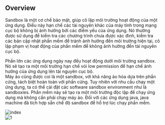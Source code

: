 ## Overview  
Sandbox là một cơ chế bảo mật, giúp cô lập môi trường hoạt động của một ứng dụng. Điều này hạn chế các tài nguyên khác của máy tính trong mạng cục bộ không bị ảnh 
hưởng bởi các điểm yếu của ứng dụng. Nó thường được sử dụng để kiểm tra các chương trình chưa được xác đinh, kiểm tra các bản cập nhật phần mềm để tránh ảnh hưởng đến
môi trường hiện tại, cô lập phạm vị hoạt động của phần mềm để không ảnh hưởng đến tài nguyên cục bộ.  

Phần lớn các ứng dụng ngày nay đều hoạt động dưới môi trường sandbox. Nó sẽ tạo ra một môi trường hạn chế vói low permission để hạn chế ảnh hưởng của ứng dụng lên tài
nguyên cục bộ.  
Máy ảo cũng được coi là một sandbox, với khả năng ảo hóa dựa trên phần cứng, tách biệt hoàn toàn với phần cứng. Tuy nhiên với nhu cầu chạy một ứng dụng, ta có thể
cài đặt các software sandbox environment như là sandboxies. Phần mềm này sẽ tạo ra một môi trường độc lập để chạy ứng dụng mà không cần phải chạy máy ảo. Đối với các
ứng dụng java, java machine đã tích hợp sẵn chế độ sandbox để hỗ trợ lúc chạy phần mềm. 

![index](https://user-images.githubusercontent.com/22276823/126892837-96af26be-752f-4e8e-aa28-4f6517e43147.png)  
![1](https://user-images.githubusercontent.com/22276823/126892844-66a0e382-fcd9-4e90-9b0a-181e5f708f70.png)  
